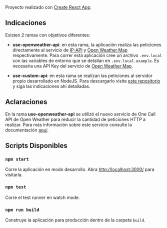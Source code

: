Proyecto realizado con [Create React App](https://github.com/facebook/create-react-app).

## Indicaciones

Existen 2 ramas con objetivos diferentes:

- **use-openweather-api**: en esta rama, la aplicación realiza las peticiones directamente al servicio de [IP-API](https://ip-api.com/) y [Open Weather Map](https://openweathermap.org/) respectivamente. Para correr esta aplicación cree un archivo `.env.local` con las variables de entorno que se detallan en `.env.local.example`. Es necesaria una API Key del servicio de [Open Weather Map](https://openweathermap.org/).

- **use-custom-api**: en esta rama se realizan las peticiones al servidor propio desarrollado en NodeJS. Para descargarlo visite [este repositorio](https://github.com/pascualmj/weather-app-api) y siga las indicaciones ahí detalladas.

## Aclaraciones

En la rama **use-openweather-api** se utilizó el nuevo servicio de One Call API de Open Weather para reducir la cantidad de peticiones HTTP a realizar. Para más información sobre este servicio consulte la documentación [aquí](https://openweathermap.org/api/one-call-api).

## Scripts Disponibles

### `npm start`

Corre la aplicación en modo desarrollo. Abra [http://localhost:3000/](http://localhost:3000) para visitarla.

### `npm test`

Corre el test runner en watch mode.

### `npm run build`

Construye la aplicación para producción dentro de la carpeta `build`.
